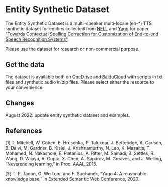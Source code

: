 # Entity Synthetic Dataset
The Entity Synthetic Dataset is a multi-speaker multi-locale (en-*) TTS synthetic dataset for entities collected from [NELL](http://rtw.ml.cmu.edu/rtw/resources) and [Yago](https://yago-knowledge.org/downloads/yago-4) for paper ["Towards Contextual Spelling Correction for Customization of End-to-end Speech Recognition Systems"](https://arxiv.org/abs/2203.00888).

Please use the dataset for research or non-commercial purpose.

## Get the data
The dataset is available both on [OneDrive](https://60wlz0-my.sharepoint.com/:f:/g/personal/shawn_60wlz0_onmicrosoft_com/EsV_zPmoilRNmT4_ZuJubPoBze48kzf01a7mDC2fSYZT0A?e=65lYv9) and [BaiduCloud](https://pan.baidu.com/s/1UajBs6zlzE2P9k0cqJQxSg?pwd=9d7m#list/path=%2F) with scripts in txt files and synthetic audio in zip files. Please select either the resource to your convenience.

## Changes
August 2022: update entity synthetic dataset and examples.

## References
[1] T. Mitchell, W. Cohen, E. Hruschka, P. Talukdar, J. Betteridge, A. Carlson, B. Dalvi, M. Gardner, B. Kisiel, J. Krishnamurthy, N. Lao, K. Mazaitis, T. Mohamed,
N. Nakashole, E. Platanios, A. Ritter, M. Samadi, B. Settles, R. Wang, D. Wijaya, A. Gupta, X. Chen, A. Saparov, M. Greaves, and J. Welling, “Neverending learning,” in
Proc. AAAI, 2015.

[2] T. P. Tanon, G. Weikum, and F. Suchanek, “Yago 4: A reasonable knowledge base,” in Extended Semantic Web Conference, 2020.
